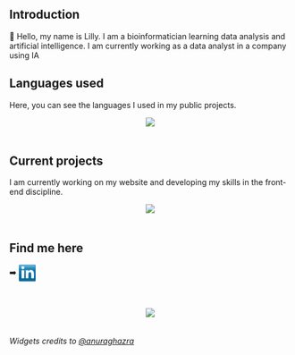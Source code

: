 <div>
  <h2 align="left">Introduction</h2>
  👋 Hello, my name is Lilly. I am a bioinformatician learning data analysis and artificial intelligence. I am currently working as a data analyst in a company using IA
  <br>

  <h2 align="left">Languages used</h2>
  <p>
    Here, you can see the languages I used in my public projects.
  </p>
  <div align="center">
    <img src="https://github-readme-stats.vercel.app/api/top-langs/?username=Lillyputienne&layout=compact&theme=jolly" />
  </div>
  <br>

  <h2 align="left">Current projects</h2>
  </p>
  I am currently working on my website and developing my skills in the front-end discipline.
  </p>
  <div align="center">
    <img src="https://github-readme-stats.vercel.app/api?username=Lillyputienne&show_icons=true&theme=jolly" />
  </div>
  <br>

  <h2 align="left">Find me here</h2>
  </p>
  ➡️
  <a href="http://linkedin.com/in/lilly-duverger" target="blank"><img align="center" src="images/transparent-Linkedin-logo-icon.png" alt="" height="30" /></a>
  </p>
  <br>
  <br>

  <div align="center">
    <img src="/images/ferris.gif" width="300">
  </div>
  <br>
  
  <i>Widgets credits to [@anuraghazra](https://github.com/anuraghazra/github-readme-stats?tab=readme-ov-file#usage-2)</i>
</div>
